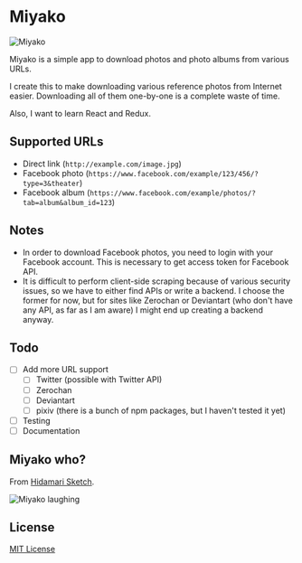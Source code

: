 # Miyako

![Miyako](https://i.imgur.com/yeiiB.gif)

Miyako is a simple app to download photos and photo albums from various URLs.

I create this to make downloading various reference photos from Internet easier. Downloading all of them one-by-one is a complete waste of time.

Also, I want to learn React and Redux.

## Supported URLs

  - Direct link (`http://example.com/image.jpg`)
  - Facebook photo (`https://www.facebook.com/example/123/456/?type=3&theater`)
  - Facebook album (`https://www.facebook.com/example/photos/?tab=album&album_id=123`)

## Notes

  - In order to download Facebook photos, you need to login with your Facebook account. This is necessary to get access token for Facebook API.
  - It is difficult to perform client-side scraping because of various security issues, so we have to either find APIs or write a backend. I choose the former for now, but for sites like Zerochan or Deviantart (who don't have any API, as far as I am aware) I might end up creating a backend anyway.

## Todo

  - [ ] Add more URL support
    - [ ] Twitter (possible with Twitter API)
    - [ ] Zerochan
    - [ ] Deviantart
    - [ ] pixiv (there is a bunch of npm packages, but I haven't tested it yet)
  - [ ] Testing
  - [ ] Documentation

## Miyako who?

From [Hidamari Sketch](https://en.wikipedia.org/wiki/Hidamari_Sketch).

![Miyako laughing](http://www.ilbazardimari.net/wp-content/uploads/Hidamari-sketch-6.gif)

## License

[MIT License](LICENSE)
